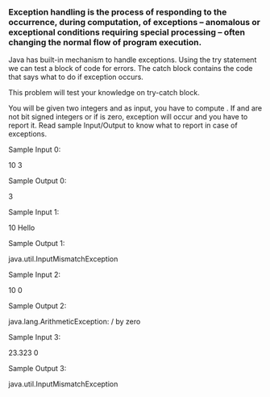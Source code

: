 ### Exception handling is the process of responding to the occurrence, during computation, of exceptions – anomalous or exceptional conditions requiring special processing – often changing the normal flow of program execution.

Java has built-in mechanism to handle exceptions. Using the try statement we can test a block of code for errors. The catch block contains the code that says what to do if exception occurs.

This problem will test your knowledge on try-catch block.

You will be given two integers  and  as input, you have to compute . If  and  are not  bit signed integers or if  is zero, exception will occur and you have to report it. Read sample Input/Output to know what to report in case of exceptions.

Sample Input 0:

10
3


Sample Output 0:

3

Sample Input 1:

10
Hello


Sample Output 1:

java.util.InputMismatchException


Sample Input 2:

10
0


Sample Output 2:

java.lang.ArithmeticException: / by zero

Sample Input 3:

23.323
0

Sample Output 3:

java.util.InputMismatchException
